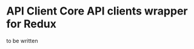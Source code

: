 API Client Core API clients wrapper for Redux 
======================================================

to be written
